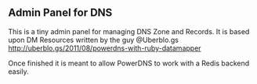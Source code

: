 ## Admin Panel for DNS
This is a tiny admin panel for managing DNS Zone and Records.
It is based upon DM Resources written by the guy @Uberblo.gs http://uberblo.gs/2011/08/powerdns-with-ruby-datamapper 

Once finished it is meant to allow PowerDNS to work with a Redis backend easily.
